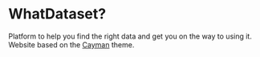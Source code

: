 # WhatDataset?

Platform to help you find the right data and get you on the way to using it. Website based on the [Cayman](https://github.com/pages-themes/cayman) theme.
